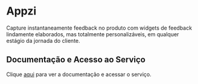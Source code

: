 # Appzi

Capture instantaneamente feedback no produto com widgets de feedback lindamente elaborados, mas totalmente personalizáveis, em qualquer estágio da jornada do cliente.

## Documentação e Acesso ao Serviço

Clique [aqui](https://www.appzi.com) para ver a documentação e acessar o serviço.
